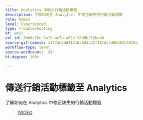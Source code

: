 ```yaml
---
title: Analytics 中缺少行銷活動標籤
description: 了解如何在 Analytics 中修正缺失的行銷活動標籤
role: Admin
level: Experienced
type: Troubleshooting
kt: 8427
exl-id: 3bb6e76e-9a19-4e7a-a82e-28d0b232be46
source-git-commit: 13f7ab2dd41216a603a22f181dc4d06302c5918a
workflow-type: tm+mt
source-wordcount: '28'
ht-degree: 100%

---
```


# 傳送行銷活動標籤至 Analytics

了解如何在 Analytics 中修正缺失的行銷活動標籤

>[!VIDEO](https://video.tv.adobe.com/v/335983?quality=12&learn=on)
